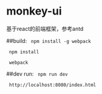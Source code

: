 # monkey-ui
基于react的前端框架，参考antd

##build:
<code> npm install -g webpack</code>	

<code> npm install </code>

<code> webpack </code>

##dev run:
<code> npm run dev </code>

<code>	http://localhost:8080/index.html</code>